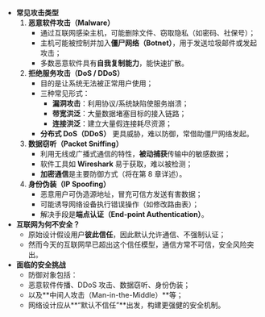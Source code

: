 - **常见攻击类型**
  1. **恶意软件攻击（Malware）**
     - 通过互联网感染主机，可能删除文件、窃取隐私（如密码、社保号）；
     - 主机可能被控制并加入**僵尸网络（Botnet）**，用于发送垃圾邮件或发起攻击；
     - 多数恶意软件具有**自我复制能力**，能快速扩散。
  2. **拒绝服务攻击（DoS / DDoS）**
     - 目的是让系统无法被正常用户使用；
     - 三种常见形式：
       - **漏洞攻击**：利用协议/系统缺陷使服务崩溃；
       - **带宽洪泛**：大量数据堵塞目标的接入链路；
       - **连接洪泛**：建立大量假连接耗尽资源；
     - **分布式 DoS（DDoS）** 更具威胁，难以防御，常借助僵尸网络发起。
  3. **数据窃听（Packet Sniffing）**
     - 利用无线或广播式通信的特性，**被动捕获**传输中的敏感数据；
     - 软件工具如 **Wireshark** 易于获取，难以被检测；
     - **加密通信**是主要防御方式（将在第 8 章详述）。
  4. **身份伪装（IP Spoofing）**
     - 恶意用户可伪造源地址，冒充可信方发送有害数据；
     - 可能诱导网络设备执行错误操作（如修改路由表）；
     - 解决手段是**端点认证（End-point Authentication）**。
- **互联网为何不安全？**
  - 原始设计假设用户**彼此信任**，因此默认允许通信、不强制认证；
  - 然而今天的互联网早已超出这个信任模型，通信方常不可信，安全风险突出。
- **面临的安全挑战**
  - 防御对象包括：
  - 恶意软件传播、DDoS 攻击、数据窃听、身份伪装；
  - 以及**中间人攻击（Man-in-the-Middle）**等；
  - 网络设计应从**“默认不信任”**出发，构建更强健的安全机制。
